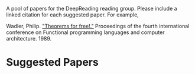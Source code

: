 A pool of papers for the DeepReading reading group. Please include a linked citation for each suggested paper. For example,

Wadler, Philip. ["Theorems for free!."](https://dl.acm.org/doi/abs/10.1145/99370.99404) Proceedings of the fourth international conference on Functional programming languages and computer architecture. 1989.

# Suggested Papers
